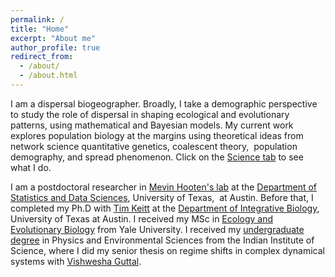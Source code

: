```yaml
---
permalink: /
title: "Home"
excerpt: "About me"
author_profile: true
redirect_from: 
  - /about/
  - /about.html
---
```


I am a dispersal&nbsp;biogeographer. Broadly, I take a demographic perspective to study&nbsp;the role of dispersal&nbsp;in shaping ecological and evolutionary patterns, using mathematical&nbsp;and Bayesian&nbsp;models. My current work explores population biology at the margins using theoretical ideas from network science quantitative genetics, coalescent theory,&nbsp; population demography, and spread phenomenon. Click on the [Science tab](./science) to see what I do.

I am a postdoctoral researcher&nbsp;in [Mevin Hooten's lab](https://mhooten.github.io/) at the [Department of Statistics and Data Sciences](https://stat.utexas.edu/), University of Texas,&nbsp; at Austin. Before that, I completed my Ph.D with [Tim Keitt](https://sites.cns.utexas.edu/keittlab/home) at the [Department of Integrative Biology](https://cns.utexas.edu/eeb-graduate-program), University of Texas at Austin. I received my MSc&nbsp;in [Ecology and Evolutionary Biology](https://eeb.yale.edu/) from&nbsp;Yale University. I received my [undergraduate degree](https://ug.iisc.ac.in/) in&nbsp;Physics&nbsp;and Environmental Sciences&nbsp;from the&nbsp;Indian Institute of Science,&nbsp;where I did my senior thesis on regime shifts in complex dynamical systems&nbsp;with&nbsp;[Vishwesha Guttal](https://teelabiisc.wordpress.com/).
